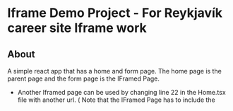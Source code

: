 # Iframe Demo Project - For Reykjavík career site Iframe work

## About
A simple react app that has a home and form page. 
The home page is the parent page and the form page is the IFramed Page.
- Another Iframed page can be used by changing line 22 in the Home.tsx file with another url. 
( Note that the IFramed Page has to include the 
